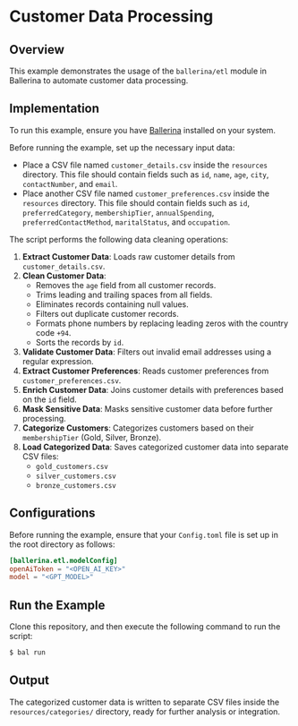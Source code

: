 # Customer Data Processing

## Overview

This example demonstrates the usage of the `ballerina/etl` module in Ballerina to automate customer data processing.

## Implementation

To run this example, ensure you have [Ballerina](https://ballerina.io/downloads/) installed on your system.

Before running the example, set up the necessary input data:

- Place a CSV file named `customer_details.csv` inside the `resources` directory. This file should contain fields such as `id`, `name`, `age`, `city`, `contactNumber`, and `email`.
- Place another CSV file named `customer_preferences.csv` inside the `resources` directory. This file should contain fields such as `id`, `preferredCategory`, `membershipTier`, `annualSpending`, `preferredContactMethod`, `maritalStatus`, and `occupation`.

The script performs the following data cleaning operations:

1. **Extract Customer Data**: Loads raw customer details from `customer_details.csv`.
2. **Clean Customer Data**:
   - Removes the `age` field from all customer records.
   - Trims leading and trailing spaces from all fields.
   - Eliminates records containing null values.
   - Filters out duplicate customer records.
   - Formats phone numbers by replacing leading zeros with the country code `+94`.
   - Sorts the records by `id`.
3. **Validate Customer Data**: Filters out invalid email addresses using a regular expression.
4. **Extract Customer Preferences**: Reads customer preferences from `customer_preferences.csv`.
5. **Enrich Customer Data**: Joins customer details with preferences based on the `id` field.
6. **Mask Sensitive Data**: Masks sensitive customer data before further processing.
7. **Categorize Customers**: Categorizes customers based on their `membershipTier` (Gold, Silver, Bronze).
8. **Load Categorized Data**: Saves categorized customer data into separate CSV files:
   - `gold_customers.csv`
   - `silver_customers.csv`
   - `bronze_customers.csv`

## Configurations

Before running the example, ensure that your `Config.toml` file is set up in the root directory as follows:

```toml
[ballerina.etl.modelConfig]
openAiToken = "<OPEN_AI_KEY>"
model = "<GPT_MODEL>"
```

## Run the Example

Clone this repository, and then execute the following command to run the script:

```sh
$ bal run
```

## Output

The categorized customer data is written to separate CSV files inside the `resources/categories/` directory, ready for further analysis or integration.
